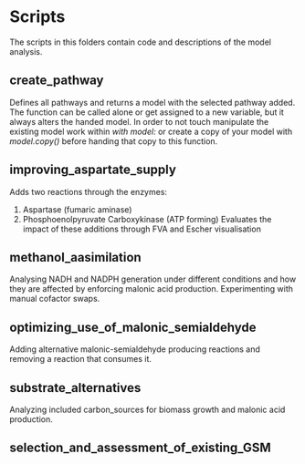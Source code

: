 # Scripts

The scripts in this folders contain code and descriptions of the model analysis.

## create_pathway
Defines all pathways and returns a model with the selected pathway added.  
The function can be called alone or get assigned to a new variable, but it always alters the handed model. In order to not touch manipulate the existing model work within _with model:_ or create a copy of your model with _model.copy()_ before handing that copy to this function.

## improving_aspartate_supply
Adds two reactions through the enzymes: 
1. Aspartase (fumaric aminase)
2. Phosphoenolpyruvate Carboxykinase (ATP forming)
Evaluates the impact of these additions through FVA and Escher visualisation

## methanol_aasimilation
Analysing NADH and NADPH generation under different conditions and how they are affected by enforcing malonic acid production. Experimenting with manual cofactor swaps. 

## optimizing_use_of_malonic_semialdehyde
Adding alternative malonic-semialdehyde producing reactions and removing a reaction that consumes it.

## substrate_alternatives
Analyzing included carbon_sources for biomass growth and malonic acid production.

## selection_and_assessment_of_existing_GSM
